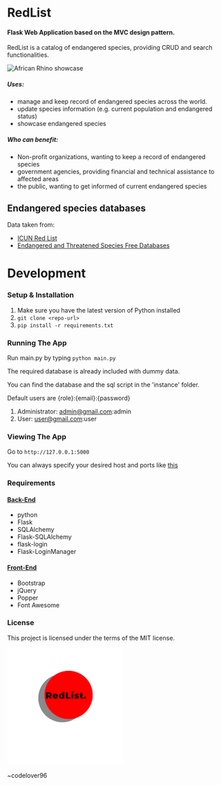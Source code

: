 # RedList
#### Flask Web Application based on the MVC design pattern.

RedList is a catalog of endangered species, providing CRUD and search functionalities.

![African Rhino showcase](https://github.com/codelover96/RedListApp/blob/master/showcase.jpg?raw=true)

##### Uses:
- manage and keep record of endangered species across the world.
- update species information (e.g. current population and endangered status)
- showcase endangered species

##### Who can benefit:
- Non-profit organizations, wanting to keep a record of endangered species
- government agencies, providing financial and technical assistance to affected areas
- the public, wanting to get informed of current endangered species

## Endangered species databases
Data taken from:
- [ICUN Red List](https://www.iucnredlist.org/)
- [Endangered and Threatened Species Free Databases
](https://guides.loc.gov/endangered-species/electronic-resources/free-databases)

# Development
### Setup & Installation
1. Make sure you have the latest version of Python installed
2. ```git clone <repo-url>```
3. ```pip install -r requirements.txt```

### Running The App
Run main.py by typing ``` python main.py ```

The required database is already included with dummy data.

You can find the database and the sql script in the 'instance' folder.

Default users are {role}:{email}:{password}

1. Administrator: admin@gmail.com:admin
2. User: user@gmail.com:user


### Viewing The App
Go to `http://127.0.0.1:5000`

You can always specify your desired host and ports like [this](https://stackoverflow.com/questions/20212894/how-do-i-get-flask-to-run-on-port-80)


### Requirements
#### <u>Back-End</u>
- python
- Flask
- SQLAlchemy
- Flask-SQLAlchemy
- flask-login
- Flask-LoginManager
#### <u>Front-End</u>
- Bootstrap
- jQuery
- Popper
- Font Awesome
### License
This project is licensed under the terms of the MIT license.
<p align="left">
<img src="https://github.com/codelover96/RedListApp/blob/master/app/static/images/favicon/mstile-150x150.png?raw=true" alt="RedList Logo">
</p>

~codelover96